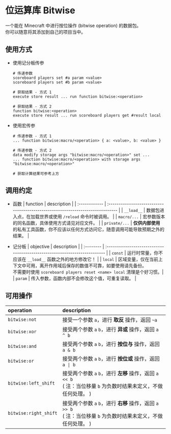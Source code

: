 # 位运算库 Bitwise
一个能在 Minecraft 中进行按位操作 (bitwise operation) 的数据包。<br/>
你可以随意将其添加到自己的项目当中。

## 使用方式
- 使用记分板传参
    ```
    # 传递参数
    scoreboard players set #a param <value>
    scoreboard players set #b param <value>

    # 获取结果 - 方式 1
    execute store result ... run function bitwise:<operation>
    
    # 获取结果 - 方式 2
    function bitwise:<operation>
    execute store result ... run scoreboard players get #result local
    ```

- 使用宏传参
    ```
    # 传递参数 - 方式 1
    ... function bitwise:macro/<operation> { a: <value>, b: <value> }

    # 传递参数 - 方式 2
    data modify storage args "bitwise:macro/<operation>" set ...
    ... function bitwise:macro/<operation> with storage args "bitwise:macro/<operation>"

    # 获取计算结果可参考上方
    ```

## 调用约定
- 函数
    | function      | description                                                                     |
    | :------------ | :------------------------------------------------------------------------------ |
    | `__load__`    | 数据包进入点，在加载世界或使用 `/reload` 命令时被调用。                               |
    | `macro/...`   | 宏参数版本的同名函数，具体使用方式请见对应文件。                                       |
    | `private/...` | **仅供内部使用** 的私有工具函数，你不应该以任何方式访问它，随意调用可能导致预期之外的结果。 |

- 记分板
    | objective | description                                                                |
    | :-------- | :------------------------------------------------------------------------- |
    | `const`   | 运行时常量，你不应该在 `__load__` 函数之外的地方修改它！                         |
    | `local`   | 区域变量，仅在当前上下文中可用，离开作用域后保存的数值不可靠，如要使用请先备份。<br/>不需要时使用 `scoreboard players reset <name> local` 清理是个好习惯。|
    | `param`   | 传入参数，函数内部不会修改这个值，可重复读取。 |

## 可用操作
| operation             | description                                          |
| :-------------------- | :--------------------------------------------------- |
| `bitwise:not`         | 接受一个参数 `a`，进行 **取反** 操作，返回 `~a`           |
| `bitwise:xor`         | 接受两个参数 `a` `b`，进行 **异或** 操作，返回 `a ^ b`    |
| `bitwise:and`         | 接受两个参数 `a` `b`，进行 **按位与** 操作，返回 `a & b`  |
| `bitwise:or`          | 接受两个参数 `a` `b`，进行 **按位或** 操作，返回 `a \| b` |
| `bitwise:left_shift`  | 接受两个参数 `a` `b`，进行 **左移** 操作，返回 `a << b` <br/>( 注：当位移量 `b` 为负数时结果未定义，不做任何处理。 ) |
| `bitwise:right_shift` | 接受两个参数 `a` `b`，进行 **右移** 操作，返回 `a >> b` <br/>( 注：当位移量 `b` 为负数时结果未定义，不做任何处理。 ) |
